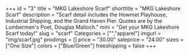 +++
id = "3"
title = "MKG Lakeshore Scarf"
shorttitle = "MKG Lakeshore Scarf"
description = "Scarf detail includes the Howmet Playhouse, Industrial Shipping, and the Grand Haven Pier. Quotes are by the Lumbermen's Poet, Douglas Malloch."
mini = "Get your MKG Lakeshore Scarf today!"
slug = "scarf"
Categories = ["","apparel"]
imgurl = "img/scarf.jpg"
prodimgs = []
price = "30.00"
saleprice = "24.00"
sizes = ["One Size"]
colors = ["Blue/Green"]
freeshipping = false
+++
